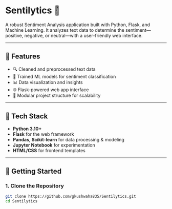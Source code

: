 # Sentilytics 🚀
A robust Sentiment Analysis application built with Python, Flask, and Machine Learning. It analyzes text data to determine the sentiment—positive, negative, or neutral—with a user-friendly web interface.

---

## 📌 Features

- 🔍 Cleaned and preprocessed text data
- 🧠 Trained ML models for sentiment classification
- 📊 Data visualization and insights
- 🌐 Flask-powered web app interface
- 📁 Modular project structure for scalability

---

## 🧰 Tech Stack

- **Python 3.10+**
- **Flask** for the web framework
- **Pandas, Scikit-learn** for data processing & modeling
- **Jupyter Notebook** for experimentation
- **HTML/CSS** for frontend templates

---

## 🚀 Getting Started

### 1. Clone the Repository
```bash
git clone https://github.com/gkushwaha835/Sentilytics.git
cd Sentilytics
